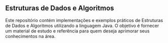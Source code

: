 ## Estruturas de Dados e Algoritmos
Este repositório contém implementações e exemplos práticos de Estruturas de Dados e Algoritmos utilizando a linguagem Java. O objetivo é fornecer um material de estudo e referência para quem deseja aprimorar seus conhecimentos na área.
